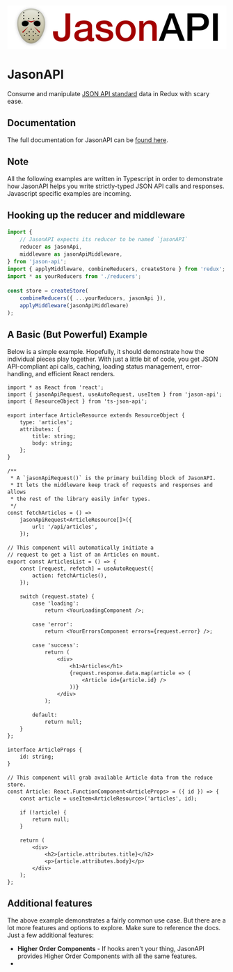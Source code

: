 ![Logo](./docs/imgs/header.png)

# JasonAPI

Consume and manipulate [JSON API standard](http://jsonapi.org/)
data in Redux with scary ease.

## Documentation

The full documentation for JasonAPI can be [found here](https://rmarganti.github.io/json-api/jason-api/).

## Note

All the following examples are written in Typescript in order to demonstrate
how JasonAPI helps you write strictly-typed JSON API calls and responses.
Javascript specific examples are incoming.

## Hooking up the reducer and middleware

```ts
import {
    // JasonAPI expects its reducer to be named `jasonAPI`
    reducer as jasonApi,
    middleware as jasonApiMiddleware,
} from 'jason-api';
import { applyMiddleware, combineReducers, createStore } from 'redux';
import * as yourReducers from './reducers';

const store = createStore(
    combineReducers({ ...yourReducers, jasonApi }),
    applyMiddleware(jasonApiMiddleware)
);
```

## A Basic (But Powerful) Example

Below is a simple example. Hopefully, it should demonstrate how the individual
pieces play together. With just a little bit of code, you get JSON API-compliant
api calls, caching, loading status management, error-handling, and efficient
React renders.

```tsx
import * as React from 'react';
import { jasonApiRequest, useAutoRequest, useItem } from 'jason-api';
import { ResourceObject } from 'ts-json-api';

export interface ArticleResource extends ResourceObject {
    type: 'articles';
    attributes: {
        title: string;
        body: string;
    };
}

/**
 * A `jasonApiRequest()` is the primary building block of JasonAPI.
 * It lets the middleware keep track of requests and responses and allows
 * the rest of the library easily infer types.
 */
const fetchArticles = () =>
    jasonApiRequest<ArticleResource[]>({
        url: '/api/articles',
    });

// This component will automatically initiate a
// request to get a list of an Articles on mount.
export const ArticlesList = () => {
    const [request, refetch] = useAutoRequest({
        action: fetchArticles(),
    });

    switch (request.state) {
        case 'loading':
            return <YourLoadingComponent />;

        case 'error':
            return <YourErrorsComponent errors={request.error} />;

        case 'success':
            return (
                <div>
                    <h1>Articles</h1>
                    {request.response.data.map(article => (
                        <Article id={article.id} />
                    ))}
                </div>
            );

        default:
            return null;
    }
};

interface ArticleProps {
    id: string;
}

// This component will grab available Article data from the reduce store.
const Article: React.FunctionComponent<ArticleProps> = ({ id }) => {
    const article = useItem<ArticleResource>('articles', id);

    if (!article) {
        return null;
    }

    return (
        <div>
            <h2>{article.attributes.title}</h2>
            <p>{article.attributes.body}</p>
        </div>
    );
};
```

## Additional features

The above example demonstrates a fairly common use case. But there are
a lot more features and options to explore. Make sure to reference the docs.
Just a few additional features:

- **Higher Order Components** - If hooks aren't your thing, JasonAPI provides
  Higher Order Components with all the same features.
-
